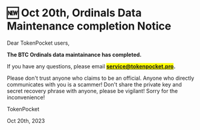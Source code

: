# 🆕 Oct 20th, Ordinals Data Maintenance completion Notice

Dear TokenPocket users,

**The BTC Ordinals data maintainance has completed.**&#x20;

If you have any questions, please email <mark style="color:blue;">**service@tokenpocket.pro**</mark>**.**

Please don't trust anyone who claims to be an official. Anyone who directly communicates with you is a scammer! Don't share the private key and secret recovery phrase with anyone, please be vigilant! Sorry for the inconvenience!

TokenPocket&#x20;

Oct 20th, 2023
